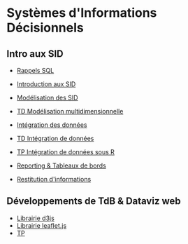 # Systèmes d'Informations Décisionnels

<!--

-->

## Intro aux SID

- [Rappels SQL](tp1)
- [Introduction aux SID](https://docs.google.com/presentation/d/e/2PACX-1vR829kNlv-n9c9yq_VGKzxa5t8RFDL_3JODxOaMjjOn_Tz5oCHRFV1wgTzLd1FH8CQeD-37fdMmXlBv/pub?start=false&loop=false&delayms=3000)

- [Modélisation des SID](https://docs.google.com/presentation/d/e/2PACX-1vQ17imaWyGW2ala_e-F6maebia-i2LFRIiRnaGBp5zFUKSiU2qCL9UHhbd1yAcfVc0Dx4otDRWjUrm2/pub?start=false&loop=false&delayms=3000)
- [TD Modélisation multidimensionnelle](td1)

- [Intégration des données](https://docs.google.com/presentation/d/e/2PACX-1vSvjB8XvSb5UaHnQKjZO5fHsAYCiaPC6BTgRoSjSvR6MzFiXMNBRsiXSJAaO2HeVZOyPTa65eoHyMrg/pub?start=false&loop=false&delayms=3000)
- [TD Intégration de données](td2)
- [TP Intégration de données sous R](tp3)

- [Reporting & Tableaux de bords]()
- [Restitution d'informations](tp4)

## Développements de TdB & Dataviz web

- [Librairie d3js]()
- [Librairie leaflet.js]()
- [TP]()